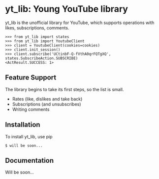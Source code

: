 yt_lib: Young YouTube library
==========================
yt_lib is the unofficial library for YouTube, which supports operations with likes, subscriptions, comments.
```
>>> from yt_lib import states
>>> from yt_lib import YoutubeClient
>>> client = YoutubeClient(cookies=cookies)
>>> client.init_session()
>>> client.subscribe('UCtinbF-Q-fVthA0qrFQTgXQ', states.SubscribeAction.SUBSCRIBE)
<ActResult.SUCCESS: 1>
```
Feature Support
---------------
The library begins to take its first steps, so the list is small.
- Rates (like, dislikes and take back)
- Subscriptions (and unsubscribes)
- Writing comments

Installation
------------
To install yt_lib, use pip
``` {.sourceCode .bash}
$ will be soon...
```
Documentation
-------------
Will be soon...
